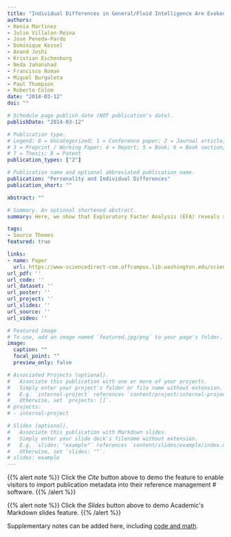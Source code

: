 ```yaml
---
title: "Individual Differences in General/Fluid Intelligence Are Evoked by Functional Integration and the Efficiency of Long-Distance Connections in the Brain"
authors:
- Kenia Martinez
- Julio Villalon-Reina
- Jose Peneda-Pardo
- Dominique Kessel
- Anand Joshi
- Kristian Eschenburg
- Neda Jahanshad
- Francisco Roman
- Miguel Burgaleta
- Paul Thompson
- Roberto Colom
date: "2014-03-12"
doi: ""

# Schedule page publish date (NOT publication's date).
publishDate: "2014-03-12"

# Publication type.
# Legend: 0 = Uncategorized; 1 = Conference paper; 2 = Journal article;
# 3 = Preprint / Working Paper; 4 = Report; 5 = Book; 6 = Book section;
# 7 = Thesis; 8 = Patent
publication_types: ["2"]

# Publication name and optional abbreviated publication name.
publication: "Personality and Individual Differences"
publication_short: ""

abstract: ""

# Summary. An optional shortened abstract.
summary: Here, we show that Exploratory Factor Analysis (EFA) reveals structural connectivity subnetworks related to a broad range of cognitive constructs, including general, fluid, crystallized, and spatial intelligence, along with working memory capacity, attention, and processing speed.

tags:
- Source Themes
featured: true

links:
- name: Paper
  url: https://www-sciencedirect-com.offcampus.lib.washington.edu/science/article/pii/S0191886913003498
url_pdf: ''
url_code: ''
url_dataset: ''
url_poster: ''
url_project: ''
url_slides: ''
url_source: ''
url_video: ''

# Featured image
# To use, add an image named `featured.jpg/png` to your page's folder. 
image:
  caption: ""
  focal_point: ""
  preview_only: false

# Associated Projects (optional).
#   Associate this publication with one or more of your projects.
#   Simply enter your project's folder or file name without extension.
#   E.g. `internal-project` references `content/project/internal-project/index.md`.
#   Otherwise, set `projects: []`.
# projects:
# - internal-project

# Slides (optional).
#   Associate this publication with Markdown slides.
#   Simply enter your slide deck's filename without extension.
#   E.g. `slides: "example"` references `content/slides/example/index.md`.
#   Otherwise, set `slides: ""`.
# slides: example
---
```


{{% alert note %}}
Click the *Cite* button above to demo the feature to enable visitors to import publication metadata into their reference management # software.
{{% /alert %}}

{{% alert note %}}
Click the *Slides* button above to demo Academic's Markdown slides feature.
{{% /alert %}}

Supplementary notes can be added here, including [code and math](https://sourcethemes.com/academic/docs/writing-markdown-latex/).

